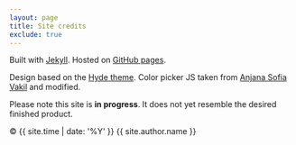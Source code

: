 ```yaml
---
layout: page
title: Site credits
exclude: true
---
```


Built with [Jekyll](https://jekyllrb.com/). Hosted on [GitHub pages](https://pages.github.com/).

Design based on the [Hyde theme](https://hyde.getpoole.com/). Color picker JS taken from [Anjana Sofia Vakil](https://github.com/vakila) and modified.

Please note this site is **in progress**. It does not yet resemble the desired finished product.

© {{ site.time | date: '%Y' }} {{ site.author.name }}
